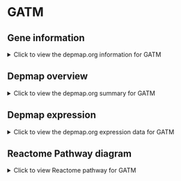 <h1>GATM</h1>

<h2>Gene information</h2>
<details>
  <summary>Click to view the depmap.org information for GATM</summary>
  <iframe src="https://depmap.org/portal/gene/GATM?tab=about" style="border:none;width:100%;height:800px"></iframe>
</details>

<h2>Depmap overview</h2>
<details>
  <summary>Click to view the depmap.org summary for GATM</summary>
  <iframe src="https://depmap.org/portal/gene/GATM?tab=overview" style="border:none;width:100%;height:800px"></iframe>
</details>

<h2>Depmap expression</h2>
<details>
  <summary>Click to view the depmap.org expression data for GATM</summary>
  <iframe src="https://depmap.org/portal/gene/GATM?tab=characterization" style="border:none;width:100%;height:800px"></iframe>
</details>



<h2>Reactome Pathway diagram</h2>
<details>
  <summary>Click to view Reactome pathway for GATM</summary>
  <p>Creatine metabolism</p>
  <iframe src="https://reactome.org/PathwayBrowser/#/R-HSA-71288" style="border:none;width:100%;height:800px"></iframe>
</details>



